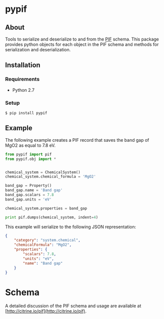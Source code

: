 # pypif

## About

Tools to serialize and deserialize to and from the [PIF](http://citrine.io/pif) schema. This package provides python objects for each object in the PIF schema and methods for serialization and deserialization.

## Installation

### Requirements

* Python 2.7

### Setup

```shell
$ pip install pypif
```

## Example

The following example creates a PIF record that saves the band gap of MgO2 as equal to 7.8 eV.

```python
from pypif import pif
from pypif.obj import *


chemical_system = ChemicalSystem()
chemical_system.chemical_formula = 'MgO2'

band_gap = Property()
band_gap.name = 'Band gap'
band_gap.scalars = 7.8
band_gap.units = 'eV'

chemical_system.properties = band_gap

print pif.dumps(chemical_system, indent=4)
```

This example will serialize to the following JSON representation:

```json
{
    "category": "system.chemical",
    "chemicalFormula": "MgO2",
    "properties": {
        "scalars": 7.8,
        "units": "eV",
        "name": "Band gap"
    }
}
```

# Schema

A detailed discussion of the PIF schema and usage are available at [http://citrine.io/pif](http://citrine.io/pif).